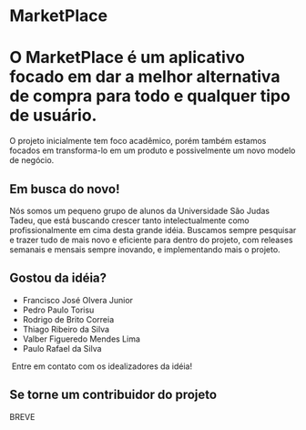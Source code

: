 # MarketPlace

O MarketPlace é um aplicativo focado em dar a melhor alternativa de compra para todo e qualquer tipo de usuário.
==========================

O projeto inicialmente tem foco acadêmico, porém também estamos focados em transforma-lo em um produto e possivelmente um novo modelo de negócio.

Em busca do novo!
-------------------

Nós somos um pequeno grupo de alunos da Universidade São Judas Tadeu, que está buscando crescer tanto intelectualmente como profissionalmente em cima desta grande idéia.
Buscamos sempre pesquisar e trazer tudo de mais novo e eficiente para dentro do projeto, com releases semanais e mensais sempre inovando, e implementando mais o projeto.

Gostou da idéia?
-----------------
  * Francisco José Olvera Junior
  * Pedro Paulo Torisu
  * Rodrigo de Brito Correia
  * Thiago Ribeiro da Silva
  * Valber Figueredo Mendes Lima
  * Paulo Rafael da Silva
  
  Entre em contato com os idealizadores da idéia!


Se torne um contribuidor do projeto
-----------------
BREVE
